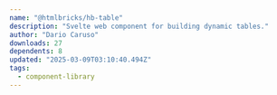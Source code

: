 ```yaml
---
name: "@htmlbricks/hb-table"
description: "Svelte web component for building dynamic tables."
author: "Dario Caruso"
downloads: 27
dependents: 8
updated: "2025-03-09T03:10:40.494Z"
tags: 
  - component-library
---
```


